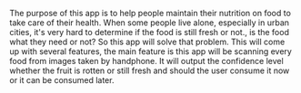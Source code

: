 The purpose of this app is to help people maintain their nutrition on food to take care of their health. When some people live alone, especially in urban cities, it's very hard to determine if the food is still fresh or not., is the food what they need or not? So this app will solve that problem. This will come up with several features, the main feature is this app will be scanning every food from images taken by handphone. It will output the confidence level whether the fruit is rotten or still fresh and should the user consume it now or it can be consumed later. 
